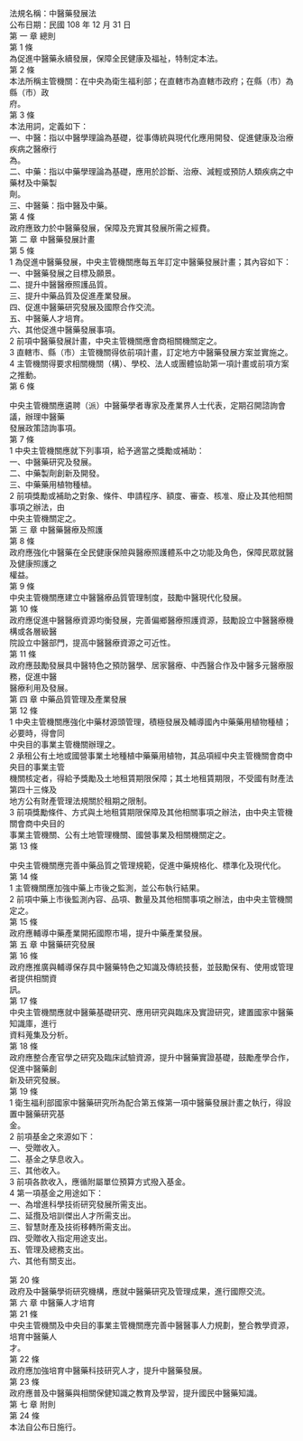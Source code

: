 法規名稱：中醫藥發展法  
公布日期：民國 108 年 12 月 31 日  
第 一 章 總則  
第 1 條  
為促進中醫藥永續發展，保障全民健康及福祉，特制定本法。  
第 2 條  
本法所稱主管機關：在中央為衛生福利部；在直轄市為直轄市政府；在縣（市）為縣（市）政  
府。  
第 3 條  
本法用詞，定義如下：  
一、中醫：指以中醫學理論為基礎，從事傳統與現代化應用開發、促進健康及治療疾病之醫療行  
為。  
二、中藥：指以中藥學理論為基礎，應用於診斷、治療、減輕或預防人類疾病之中藥材及中藥製  
劑。  
三、中醫藥：指中醫及中藥。  
第 4 條  
政府應致力於中醫藥發展，保障及充實其發展所需之經費。  
第 二 章 中醫藥發展計畫  
第 5 條  
1 為促進中醫藥發展，中央主管機關應每五年訂定中醫藥發展計畫；其內容如下：  
一、中醫藥發展之目標及願景。  
二、提升中醫醫療照護品質。  
三、提升中藥品質及促進產業發展。  
四、促進中醫藥研究發展及國際合作交流。  
五、中醫藥人才培育。  
六、其他促進中醫藥發展事項。  
2 前項中醫藥發展計畫，中央主管機關應會商相關機關定之。  
3 直轄市、縣（市）主管機關得依前項計畫，訂定地方中醫藥發展方案並實施之。  
4 主管機關得要求相關機關（構）、學校、法人或團體協助第一項計畫或前項方案之推動。  
第 6 條  


中央主管機關應遴聘（派）中醫藥學者專家及產業界人士代表，定期召開諮詢會議，辦理中醫藥  
發展政策諮詢事項。  
第 7 條  
1 中央主管機關應就下列事項，給予適當之獎勵或補助：  
一、中醫藥研究及發展。  
二、中藥製劑創新及開發。  
三、中藥藥用植物種植。  
2 前項獎勵或補助之對象、條件、申請程序、額度、審查、核准、廢止及其他相關事項之辦法，由  
中央主管機關定之。  
第 三 章 中醫藥醫療及照護  
第 8 條  
政府應強化中醫藥在全民健康保險與醫療照護體系中之功能及角色，保障民眾就醫及健康照護之  
權益。  
第 9 條  
中央主管機關應建立中醫醫療品質管理制度，鼓勵中醫現代化發展。  
第 10 條  
政府應促進中醫醫療資源均衡發展，完善偏鄉醫療照護資源，鼓勵設立中醫醫療機構或各層級醫  
院設立中醫部門，提高中醫醫療資源之可近性。  
第 11 條  
政府應鼓勵發展具中醫特色之預防醫學、居家醫療、中西醫合作及中醫多元醫療服務，促進中醫  
醫療利用及發展。  
第 四 章 中藥品質管理及產業發展  
第 12 條  
1 中央主管機關應強化中藥材源頭管理，積極發展及輔導國內中藥藥用植物種植；必要時，得會同  
中央目的事業主管機關辦理之。  
2 承租公有土地或國營事業土地種植中藥藥用植物，其品項經中央主管機關會商中央目的事業主管  
機關核定者，得給予獎勵及土地租賃期限保障；其土地租賃期限，不受國有財產法第四十三條及  
地方公有財產管理法規關於租期之限制。  
3 前項獎勵條件、方式與土地租賃期限保障及其他相關事項之辦法，由中央主管機關會商中央目的  
事業主管機關、公有土地管理機關、國營事業及相關機關定之。  
第 13 條  


中央主管機關應完善中藥品質之管理規範，促進中藥規格化、標準化及現代化。  
第 14 條  
1 主管機關應加強中藥上市後之監測，並公布執行結果。  
2 前項中藥上市後監測內容、品項、數量及其他相關事項之辦法，由中央主管機關定之。  
第 15 條  
政府應輔導中藥產業開拓國際市場，提升中藥產業發展。  
第 五 章 中醫藥研究發展  
第 16 條  
政府應推廣與輔導保存具中醫藥特色之知識及傳統技藝，並鼓勵保有、使用或管理者提供相關資  
訊。  
第 17 條  
中央主管機關應就中醫藥基礎研究、應用研究與臨床及實證研究，建置國家中醫藥知識庫，進行  
資料蒐集及分析。  
第 18 條  
政府應整合產官學之研究及臨床試驗資源，提升中醫藥實證基礎，鼓勵產學合作，促進中醫藥創  
新及研究發展。  
第 19 條  
1 衛生福利部國家中醫藥研究所為配合第五條第一項中醫藥發展計畫之執行，得設置中醫藥研究基  
金。  
2 前項基金之來源如下：  
一、受贈收入。  
二、基金之孳息收入。  
三、其他收入。  
3 前項各款收入，應循附屬單位預算方式撥入基金。  
4 第一項基金之用途如下：  
一、為增進科學技術研究發展所需支出。  
二、延攬及培訓傑出人才所需支出。  
三、智慧財產及技術移轉所需支出。  
四、受贈收入指定用途支出。  
五、管理及總務支出。  
六、其他有關支出。  


第 20 條  
政府及中醫藥學術研究機構，應就中醫藥研究及管理成果，進行國際交流。  
第 六 章 中醫藥人才培育  
第 21 條  
中央主管機關及中央目的事業主管機關應完善中醫醫事人力規劃，整合教學資源，培育中醫藥人  
才。  
第 22 條  
政府應加強培育中醫藥科技研究人才，提升中醫藥發展。  
第 23 條  
政府應普及中醫藥與相關保健知識之教育及學習，提升國民中醫藥知識。  
第 七 章 附則  
第 24 條  
本法自公布日施行。  


